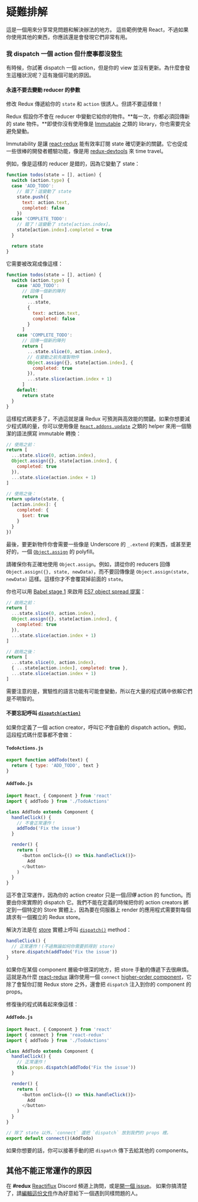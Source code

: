 # 疑難排解

這是一個用來分享常見問題和解決辦法的地方。
這些範例使用 React，不過如果你使用其他的東西，你應該還是會發現它們非常有用。

### 我 dispatch 一個 action 但什麼事都沒發生

有時候，你試著 dispatch 一個 action，但是你的 view 並沒有更新。為什麼會發生這種狀況呢？這有幾個可能的原因。

#### 永遠不要去變動 reducer 的參數

修改 Redux 傳遞給你的 `state` 和 `action` 很誘人。但請不要這樣做！

Redux 假設你不會在 reducer 中變動它給你的物件。**每一次，你都必須回傳新的 state 物件。**即使你沒有使用像是 [Immutable](https://facebook.github.io/immutable-js/) 之類的 library，你也需要完全避免變動。

Immutability 是讓 [react-redux](https://github.com/gaearon/react-redux) 能有效率訂閱 state 確切更新的關鍵。它也促成一些很棒的開發者體驗功能，像是用 [redux-devtools](http://github.com/gaearon/redux-devtools) 來 time travel。

例如，像是這樣的 reducer 是錯的，因為它變動了 state：

```js
function todos(state = [], action) {
  switch (action.type) {
  case 'ADD_TODO':
    // 錯了！這變動了 state
    state.push({
      text: action.text,
      completed: false
    })
  case 'COMPLETE_TODO':
    // 錯了！這變動了 state[action.index]。
    state[action.index].completed = true
  }

  return state
}
```

它需要被改寫成像這樣：

```js
function todos(state = [], action) {
  switch (action.type) {
    case 'ADD_TODO':
      // 回傳一個新的陣列
      return [
        ...state,
        {
          text: action.text,
          completed: false
        }
      ]
    case 'COMPLETE_TODO':
      // 回傳一個新的陣列
      return [
        ...state.slice(0, action.index),
        // 在變動之前先複製物件
        Object.assign({}, state[action.index], {
          completed: true
        }),
        ...state.slice(action.index + 1)
      ]
    default:
      return state
  }
}
```

這樣程式碼更多了，不過這就是讓 Redux 可預測與高效能的關鍵。如果你想要減少程式碼的量，你可以使用像是 [`React.addons.update`](https://facebook.github.io/react/docs/update.html) 之類的 helper 來用一個簡潔的語法撰寫 immutable 轉換：

```js
// 使用之前：
return [
  ...state.slice(0, action.index),
  Object.assign({}, state[action.index], {
    completed: true
  }),
  ...state.slice(action.index + 1)
]

// 使用之後：
return update(state, {
  [action.index]: {
    completed: {
      $set: true
    }
  }
})
```

最後，要更新物件你會需要一些像是 Underscore 的 `_.extend` 的東西，或甚至更好的，一個 [`Object.assign`](https://developer.mozilla.org/en/docs/Web/JavaScript/Reference/Global_Objects/Object/assign) 的 polyfill。

請確保你有正確地使用 `Object.assign`。例如，請從你的 reducers 回傳 `Object.assign({}, state, newData)`，而不要回傳像是 `Object.assign(state, newData)` 這樣。這樣你才不會覆寫掉前面的 `state`。

你也可以用 [Babel stage 1](http://babeljs.io/docs/usage/experimental/) 來啟用 [ES7 object spread 提案](https://github.com/sebmarkbage/ecmascript-rest-spread)：

```js
// 啟用之前：
return [
  ...state.slice(0, action.index),
  Object.assign({}, state[action.index], {
    completed: true
  }),
  ...state.slice(action.index + 1)
]

// 啟用之後：
return [
  ...state.slice(0, action.index),
  { ...state[action.index], completed: true },
  ...state.slice(action.index + 1)
]
```

需要注意的是，實驗性的語言功能有可能會變動，所以在大量的程式碼中依賴它們是不明智的。

#### 不要忘記呼叫 [`dispatch(action)`](api/Store.md#dispatch)

如果你定義了一個 action creator，呼叫它*不*會自動的 dispatch action。例如，這段程式碼什麼事都不會做：


#### `TodoActions.js`

```js
export function addTodo(text) {
  return { type: 'ADD_TODO', text }
}
```

#### `AddTodo.js`

```js
import React, { Component } from 'react'
import { addTodo } from './TodoActions'

class AddTodo extends Component {
  handleClick() {
    // 不會正常運作！
    addTodo('Fix the issue')
  }

  render() {
    return (
      <button onClick={() => this.handleClick()}>
        Add
      </button>
    )
  }
}
```

這不會正常運作，因為你的 action creator 只是一個*回傳* action 的 function。而要由你來實際的 dispatch 它。我們不能在定義的時候把你的 action creators 綁定到一個特定的 Store 實體上，因為要在伺服器上 render 的應用程式需要對每個請求有一個獨立的 Redux store。

解決方法是在 [store](api/Store.md) 實體上呼叫 [`dispatch()`](api/Store.md#dispatch) method：

```js
handleClick() {
  // 正常運作！(不過無論如何你需要抓得到 store)
  store.dispatch(addTodo('Fix the issue'))
}
```

如果你在某個 component 層級中很深的地方，把 store 手動的傳遞下去很麻煩。這就是為什麼 [react-redux](https://github.com/gaearon/react-redux) 讓你使用一個 `connect` [higher-order component](https://medium.com/@dan_abramov/mixins-are-dead-long-live-higher-order-components-94a0d2f9e750)，它除了會幫你訂閱 Redux store 之外，還會把 `dispatch` 注入到你的 component 的 props。

修復後的程式碼看起來像這樣：
#### `AddTodo.js`
```js
import React, { Component } from 'react'
import { connect } from 'react-redux'
import { addTodo } from './TodoActions'

class AddTodo extends Component {
  handleClick() {
    // 正常運作！
    this.props.dispatch(addTodo('Fix the issue'))
  }

  render() {
    return (
      <button onClick={() => this.handleClick()}>
        Add
      </button>
    )
  }
}

// 除了 state 以外，`connect` 還把 `dispatch` 放到我們的 props 裡。
export default connect()(AddTodo)
```

如果你想要的話，你可以接著手動的把 `dispatch` 傳下去給其他的 components。

## 其他不能正常運作的原因

在 **#redux** [Reactiflux](http://reactiflux.com/) Discord 頻道上詢問，或是[開一個 issue](https://github.com/rackt/redux/issues)。
如果你搞清楚了，請[編輯這份文件](https://github.com/rackt/redux/edit/master/docs/Troubleshooting.md)作為好意給下一個遇到同樣問題的人。
